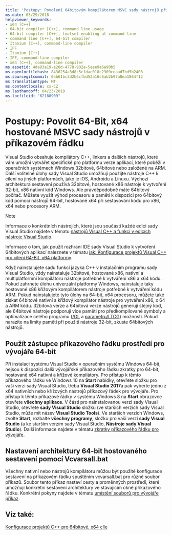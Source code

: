 ```yaml
---
title: 'Postupy: Povolení 64bitovým kompilátorem MSVC sady nástrojů příkazového řádku'
ms.date: 03/29/2018
helpviewer_keywords:
- x64 [C++]
- 64-bit compiler [C++], command line usage
- 64-bit compiler [C++], toolset enabling at command line
- command line [C++], 64-bit compiler
- Itanium [C++], command-line compiler
- IPF
- Itanium [C++]
- IPF, command-line compiler
- x64 [C++], command-line compiler
ms.assetid: 4da93a19-e20d-4778-902a-5eee9a6a90b5
ms.openlocfilehash: 8436254a3d8c5c1dae018c2309ceaad7bd5b2408
ms.sourcegitcommit: 0ab61bc3d2b6cfbd52a16c6ab2b97a8ea1864f12
ms.translationtype: MT
ms.contentlocale: cs-CZ
ms.lasthandoff: 04/23/2019
ms.locfileid: "62188909"
---
```

# <a name="how-to-enable-a-64-bit-x64-hosted-msvc-toolset-on-the-command-line"></a>Postupy: Povolit 64-Bit, x64 hostované MSVC sady nástrojů v příkazovém řádku

Visual Studio obsahuje kompilátory C++, linkers a dalších nástrojů, které vám umožní vytvářet specifické pro platformu verze aplikací, které poběží v operačních systémech Windows 32bitové, 64bitové nebo založené na ARM. Další volitelné úlohy sady Visual Studio umožňují použijte nástroje C++ k cílení na jiných platformách, jako je iOS, Androidu a Linuxu. Výchozí architektura sestavení používá 32bitové, hostované x86 nástroje k vytvoření 32-bit, x86 nativní kód Windows. Ale pravděpodobně máte 64bitový počítač. Můžete využít výhod procesoru a paměti k dispozici pro 64bitový kód pomocí nástrojů 64-bit, hostované x64 při sestavování kódu pro x86, x64 nebo procesory ARM.

> [!NOTE]
> Informace o konkrétních nástrojích, které jsou součástí každé edici sady Visual Studio najdete v tématu [nástrojů Visual C++ a funkcí v edicích nástroje Visual Studio](../overview/visual-cpp-tools-and-features-in-visual-studio-editions.md).
>
> Informace o tom, jak použít rozhraní IDE sady Visual Studio k vytvoření 64bitových aplikací naleznete v tématu [jak: Konfigurace projektů Visual C++ pro cílení 64-Bit, x64 platformy](how-to-configure-visual-cpp-projects-to-target-64-bit-platforms.md).

Když nainstalujete sadu funkcí jazyka C++ v instalačním programu sady Visual Studio, vždy nainstaluje 32bitové, hostované x86, nativní a multiplatformní kompilátoru nástroje potřebné k vytváření x86 a x64 kódu. Pokud zahrnete úlohu univerzální platformy Windows, nainstaluje taky hostované x86 křížovým kompilátorem nástroje potřebné k vytváření kódu ARM. Pokud nainstalujete tyto úlohy na 64-bit, x64 procesoru, můžete také získat 64bitové nativní a křížový kompilátor nástroje pro vytváření x86, x 64 a ARM kódu. 32bitová verze a 64bitová verze nástrojů generují stejný kód, ale 64bitové nástroje podporují více paměti pro předkompilované symboly a optimalizace celého programu ([/GL](reference/gl-whole-program-optimization.md) a [parametru/LTCG](reference/ltcg-link-time-code-generation.md)) možnosti. Pokud narazíte na limity paměti při použití nástroje 32-bit, zkuste 64bitových nástrojů.

## <a name="use-a-64-bit-hosted-developer-command-prompt-shortcut"></a>Použít zástupce příkazového řádku prostředí pro vývojáře 64-bit

Při instalaci systému Visual Studio v operačním systému Windows 64-bit, nejsou k dispozici další vývojářské příkazového řádku zkratky pro 64-bit, hostované x64 nativní a křížové kompilátory. Pro přístup k těmto příkazového řádku ve Windows 10 na **Start** nabídky, otevřete složku pro vaši verzi sady Visual Studio, třeba **Visual Studio 2017**a pak vyberte jednu z x64 nativních nebo křížových nástrojů příkazový řádek pro vývojáře. Pro přístup k těmto příkazové řádky v systému Windows 8 na **Start** obrazovce otevřete **všechny aplikace**. V části pro nainstalovanou verzi sady Visual Studio, otevřete **sady Visual Studio** složku (ve starších verzích sady Visual Studio, může mít název **Visual Studio Tools**). Ve starších verzích Windows, zvolte **Start**, rozbalte **všechny programy**, složku pro vaši verzi **sady Visual Studio** (a ke starším verzím sady Visual Studio,  **Nástroje sady Visual Studio**). Další informace najdete v tématu [zkratky příkazového řádku pro vývojáře](building-on-the-command-line.md#developer_command_prompt_shortcuts).

## <a name="use-vcvarsallbat-to-set-a-64-bit-hosted-build-architecture"></a>Nastavení architektury 64-bit hostovaného sestavení pomocí Vcvarsall.bat

Všechny nativní nebo nástrojů kompilátoru můžou být použité konfigurace sestavení na příkazovém řádku spuštěním vcvarsall.bat pro různé soubor příkazů. Soubor tento příkaz nastaví cesty a proměnných prostředí, které umožňují konkrétní sestavení architektury ve stávajícím okně příkazového řádku. Konkrétní pokyny najdete v tématu [umístění souborů pro vývojáře příkaz](building-on-the-command-line.md#developer_command_file_locations).

## <a name="see-also"></a>Viz také:

[Konfigurace projektů C++ pro 64bitové, x64 cíle](configuring-programs-for-64-bit-visual-cpp.md)<br/>
